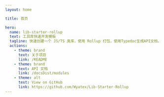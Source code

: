 ```yaml
---
layout: home

title: 首页

hero:
  name: lib-starter-rollup
  text: 工具库快速开发模板
  tagline: 快速创建一个 JS/TS 类库，使用 Rollup 打包，使用Typedoc生成API文档，VitePress展示文档，开箱即用。
  actions:
    - theme: brand
      text: 关于项目
      link: /README
    - theme: brand
      text: API 文档
      link: /docsDist/modules
    - theme: alt
      text: View on GitHub
      link: https://github.com/Wyatex/Lib-Starter-Rollup
---
```

